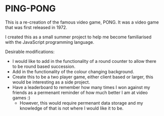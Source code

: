 # PING-PONG
This is a re-creation of the famous video game, PONG. It was a video game that was first released in 1972.

I created this as a small summer project to help me become familiarised with the JavaScript programming language.

Desirable modifications:
  - I would like to add in the functionality of a round counter to allow there to be round based succession.
  - Add in the functionality of the colour changing background. 
  - Create this to be a two player game, either client based or larger, this would be interesting as a side project.
  - Have a leaderboard to remember how many times I won against my friends as a permenant reminder of how much better I am at video games :)
    * However, this would require permenant data storage and my knowledge of that is not where I would like it to be.
